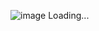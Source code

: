 ![image](https://github.com/MVPee/Odyci/assets/93082514/4a3fba81-1c09-4a06-8341-22d1aa5ec893)
Loading...
